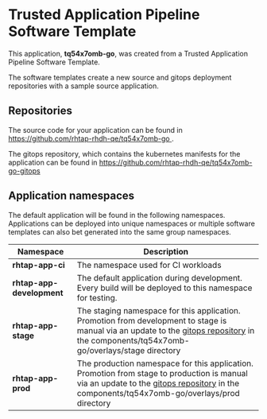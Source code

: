 # Trusted Application Pipeline Software Template

This application, **tq54x7omb-go**, was created from a Trusted Application Pipeline Software Template.

The software templates create a new source and gitops deployment repositories with a sample source application. 

## Repositories

The source code for your application can be found in [https://github.com/rhtap-rhdh-qe/tq54x7omb-go ](https://github.com/rhtap-rhdh-qe/tq54x7omb-go ).
 
The gitops repository, which contains the kubernetes manifests for the application can be found in 
[https://github.com/rhtap-rhdh-qe/tq54x7omb-go-gitops ](https://github.com/rhtap-rhdh-qe/tq54x7omb-go-gitops ) 

## Application namespaces 

The default application will be found in the following namespaces. Applications can be deployed into unique namespaces or multiple software templates can also bet generated into the same group namespaces.  

|  Namespace   |  Description   |  
| -------- | -------- |
| **rhtap-app-ci** | The namespace used for CI workloads |
| **rhtap-app-development** | The default application during development. Every build will be deployed to this namespace for testing. |
| **rhtap-app-stage** | The staging namespace for this application. Promotion from development to stage is manual via an update to the [gitops repository](https://github.com/rhtap-rhdh-qe/tq54x7omb-go-gitops ) in the components/tq54x7omb-go/overlays/stage directory |
| **rhtap-app-prod** | The production namespace for this application. Promotion from stage to production is manual via an update to the [gitops repository](https://github.com/rhtap-rhdh-qe/tq54x7omb-go-gitops ) in the components/tq54x7omb-go/overlays/prod directory |